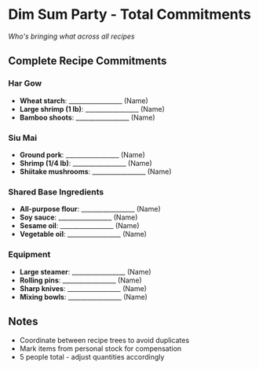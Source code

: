 # Dim Sum Party - Total Commitments

*Who's bringing what across all recipes*

## Complete Recipe Commitments

### Har Gow
- **Wheat starch**: _________________ (Name)
- **Large shrimp (1 lb)**: _________________ (Name)
- **Bamboo shoots**: _________________ (Name)

### Siu Mai
- **Ground pork**: _________________ (Name)
- **Shrimp (1/4 lb)**: _________________ (Name)
- **Shiitake mushrooms**: _________________ (Name)

### Shared Base Ingredients
- **All-purpose flour**: _________________ (Name)
- **Soy sauce**: _________________ (Name)
- **Sesame oil**: _________________ (Name)
- **Vegetable oil**: _________________ (Name)

### Equipment
- **Large steamer**: _________________ (Name)
- **Rolling pins**: _________________ (Name)
- **Sharp knives**: _________________ (Name)
- **Mixing bowls**: _________________ (Name)

## Notes
- Coordinate between recipe trees to avoid duplicates
- Mark items from personal stock for compensation
- 5 people total - adjust quantities accordingly